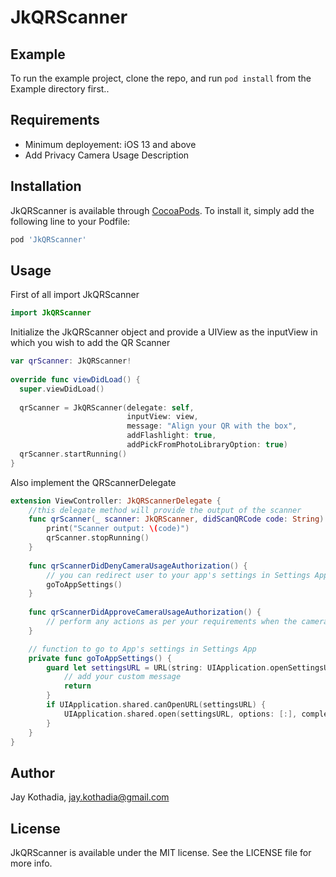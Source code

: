 # JkQRScanner

## Example

To run the example project, clone the repo, and run `pod install` from the Example directory first..

## Requirements
- Minimum deployement: iOS 13 and above
- Add Privacy Camera Usage Description

## Installation

JkQRScanner is available through [CocoaPods](https://cocoapods.org). To install
it, simply add the following line to your Podfile:

```ruby
pod 'JkQRScanner'
```

## Usage
First of all import JkQRScanner
```swift
import JkQRScanner
```

Initialize the JkQRScanner object and provide a UIView as the inputView in which you wish to add the QR Scanner

```swift
var qrScanner: JkQRScanner!
    
override func viewDidLoad() {
  super.viewDidLoad()
        
  qrScanner = JkQRScanner(delegate: self,
                          inputView: view,
                          message: "Align your QR with the box",
                          addFlashlight: true,
                          addPickFromPhotoLibraryOption: true)
  qrScanner.startRunning()
}

```

Also implement the QRScannerDelegate
```swift 
extension ViewController: JkQRScannerDelegate {
    //this delegate method will provide the output of the scanner
    func qrScanner(_ scanner: JkQRScanner, didScanQRCode code: String) {
        print("Scanner output: \(code)")
        qrScanner.stopRunning()
    }
    
    func qrScannerDidDenyCameraUsageAuthorization() {
        // you can redirect user to your app's settings in Settings App to allow camera permission
        goToAppSettings()
    }
    
    func qrScannerDidApproveCameraUsageAuthorization() {
        // perform any actions as per your requirements when the camera permission is allowed
    }

    // function to go to App's settings in Settings App
    private func goToAppSettings() {
        guard let settingsURL = URL(string: UIApplication.openSettingsURLString) else {
            // add your custom message
            return
        }
        if UIApplication.shared.canOpenURL(settingsURL) {
            UIApplication.shared.open(settingsURL, options: [:], completionHandler: nil)
        }
    }
}

```

## Author

Jay Kothadia, jay.kothadia@gmail.com

## License

JkQRScanner is available under the MIT license. See the LICENSE file for more info.
